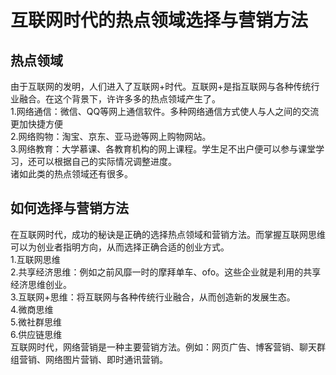 # 互联网时代的热点领域选择与营销方法
## 热点领域
由于互联网的发明，人们进入了互联网+时代。互联网+是指互联网与各种传统行业融合。在这个背景下，许许多多的热点领域产生了。  
1.网络通信：微信、QQ等网上通信软件。多种网络通信方式使人与人之间的交流更加快捷方便  
2.网络购物：淘宝、京东、亚马逊等网上购物网站。  
3.网络教育：大学慕课、各教育机构的网上课程。学生足不出户便可以参与课堂学习，还可以根据自己的实际情况调整进度。  
诸如此类的热点领域还有很多。
## 如何选择与营销方法
在互联网时代，成功的秘诀是正确的选择热点领域和营销方法。而掌握互联网思维可以为创业者指明方向，从而选择正确合适的创业方式。  
1.互联网思维  
2.共享经济思维：例如之前风靡一时的摩拜单车、ofo。这些企业就是利用的共享经济思维创业。  
3.互联网+思维：将互联网与各种传统行业融合，从而创造新的发展生态。  
4.微商思维  
5.微社群思维  
6.供应链思维  
互联网时代，网络营销是一种主要营销方法。例如：网页广告、博客营销、聊天群组营销、网络图片营销、即时通讯营销。
